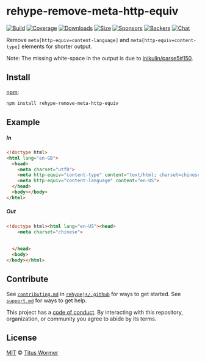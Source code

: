 <!--This file is generated by `build-packages.js`-->

# rehype-remove-meta-http-equiv

[![Build][build-badge]][build]
[![Coverage][coverage-badge]][coverage]
[![Downloads][downloads-badge]][downloads]
[![Size][size-badge]][size]
[![Sponsors][sponsors-badge]][collective]
[![Backers][backers-badge]][collective]
[![Chat][chat-badge]][chat]

Remove `meta[http-equiv=content-language]` and
`meta[http-equiv=content-type]` elements for shorter output.

Note: The missing white-space in the output is due to
[inikulin/parse5#150](https://github.com/inikulin/parse5/issues/150).

## Install

[npm][]:

```sh
npm install rehype-remove-meta-http-equiv
```

## Example

##### In

```html
<!doctype html>
<html lang="en-GB">
  <head>
    <meta charset="utf8">
    <meta http-equiv="content-type" content="text/html; charset=chinese">
    <meta http-equiv="content-language" content="en-US">
  </head>
  <body></body>
</html>
```

##### Out

```html
<!doctype html><html lang="en-US"><head>
    <meta charset="chinese">
    
    
  </head>
  <body>
</body></html>
```

## Contribute

See [`contributing.md`][contributing] in [`rehypejs/.github`][health] for ways
to get started.
See [`support.md`][support] for ways to get help.

This project has a [code of conduct][coc].
By interacting with this repository, organization, or community you agree to
abide by its terms.

## License

[MIT][license] © [Titus Wormer][author]

[build-badge]: https://img.shields.io/travis/rehypejs/rehype-minify.svg

[build]: https://travis-ci.org/rehypejs/rehype-minify

[coverage-badge]: https://img.shields.io/codecov/c/github/rehypejs/rehype-minify.svg

[coverage]: https://codecov.io/github/rehypejs/rehype-minify

[downloads-badge]: https://img.shields.io/npm/dm/rehype-remove-meta-http-equiv.svg

[downloads]: https://www.npmjs.com/package/rehype-remove-meta-http-equiv

[size-badge]: https://img.shields.io/bundlephobia/minzip/rehype-remove-meta-http-equiv.svg

[size]: https://bundlephobia.com/result?p=rehype-remove-meta-http-equiv

[sponsors-badge]: https://opencollective.com/unified/sponsors/badge.svg

[backers-badge]: https://opencollective.com/unified/backers/badge.svg

[collective]: https://opencollective.com/unified

[chat-badge]: https://img.shields.io/badge/chat-spectrum-7b16ff.svg

[chat]: https://spectrum.chat/unified/rehype

[npm]: https://docs.npmjs.com/cli/install

[health]: https://github.com/rehypejs/.github

[contributing]: https://github.com/rehypejs/.github/blob/master/contributing.md

[support]: https://github.com/rehypejs/.github/blob/master/support.md

[coc]: https://github.com/rehypejs/.github/blob/master/code-of-conduct.md

[license]: https://github.com/rehypejs/rehype-minify/blob/master/license

[author]: https://wooorm.com
